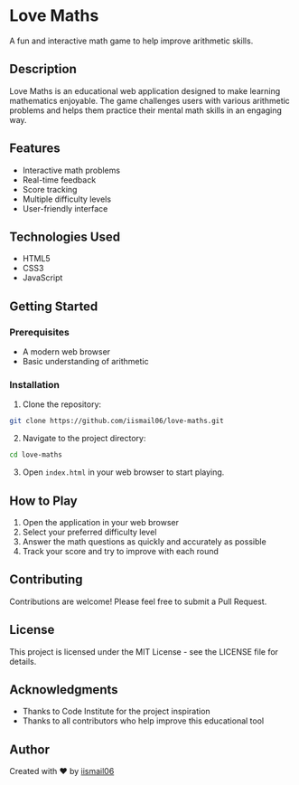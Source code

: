 # Love Maths

A fun and interactive math game to help improve arithmetic skills.

## Description

Love Maths is an educational web application designed to make learning mathematics enjoyable. The game challenges users with various arithmetic problems and helps them practice their mental math skills in an engaging way.

## Features

- Interactive math problems
- Real-time feedback
- Score tracking
- Multiple difficulty levels
- User-friendly interface

## Technologies Used

- HTML5
- CSS3
- JavaScript

## Getting Started

### Prerequisites

- A modern web browser
- Basic understanding of arithmetic

### Installation

1. Clone the repository:
```bash
git clone https://github.com/iismail06/love-maths.git
```

2. Navigate to the project directory:
```bash
cd love-maths
```

3. Open `index.html` in your web browser to start playing.

## How to Play

1. Open the application in your web browser
2. Select your preferred difficulty level
3. Answer the math questions as quickly and accurately as possible
4. Track your score and try to improve with each round

## Contributing

Contributions are welcome! Please feel free to submit a Pull Request.

## License

This project is licensed under the MIT License - see the LICENSE file for details.

## Acknowledgments

- Thanks to Code Institute for the project inspiration
- Thanks to all contributors who help improve this educational tool

## Author

Created with ❤️ by [iismail06](https://github.com/iismail06)
